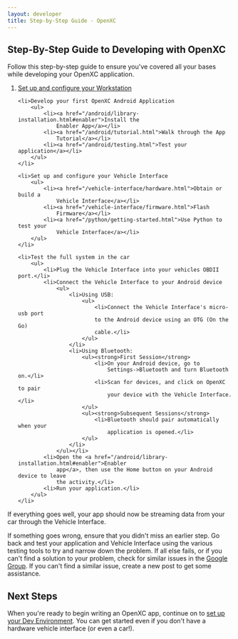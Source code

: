 ```yaml
---
layout: developer
title: Step-by-Step Guide - OpenXC
---
```


<div class="page-header">
<h2>Step-By-Step Guide to Developing with OpenXC</h2>
</div>

Follow this step-by-step guide to ensure you've covered all your bases while
developing your OpenXC
application.

<ol>
    <li><a href="/getting-started/preparing-workstation.html">Set up and configure your Workstation</a></li>

    <li>Develop your first OpenXC Android Application
        <ul>
            <li><a href="/android/library-installation.html#enabler">Install the
                Enabler App</a></li>
            <li><a href="/android/tutorial.html">Walk through the App
                Tutorial</a></li>
            <li><a href="/android/testing.html">Test your application</a></li>
        </ul>
    </li>

    <li>Set up and configure your Vehicle Interface
        <ul>
            <li><a href="/vehicle-interface/hardware.html">Obtain or build a
                Vehicle Interface</a></li>
            <li><a href="/vehicle-interface/firmware.html">Flash
                Firmware</a></li>
            <li><a href="/python/getting-started.html">Use Python to test your
                Vehicle Interface</a></li>
        </ul>
    </li>

    <li>Test the full system in the car
        <ul>
            <li>Plug the Vehicle Interface into your vehicles OBDII port.</li>
            <li>Connect the Vehicle Interface to your Android device
                <ul>
                    <li>Using USB:
                        <ul>
                            <li>Connect the Vehicle Interface's micro-usb port
                            to the Android device using an OTG (On the Go)
                            cable.</li>
                        </ul>
                    </li>
                    <li>Using Bluetooth:
                        <ul><strong>First Session</strong>
                            <li>On your Android device, go to
                                Settings->Bluetooth and turn Bluetooth on.</li>
                            <li>Scan for devices, and click on OpenXC to pair
                                your device with the Vehicle Interface.</li>
                        </ul>
                        <ul><strong>Subsequent Sessions</strong>
                            <li>Bluetooth should pair automatically when your
                                application is opened.</li>
                        </ul>
                    </li>
                </ul></li>
            <li>Open the <a href="/android/library-installation.html#enabler">Enabler
                app</a>, then use the Home button on your Android device to leave
                the activity.</li>
            <li>Run your application.</li>
        </ul>
    </li>

</ol>

If everything goes well, your app should now be streaming data from your car
through the Vehicle Interface.

If something goes wrong, ensure that you didn't miss an earlier step. Go back
and test your application and Vehicle Interface using the various testing tools
to try and narrow down the problem. If all else fails, or if you can't find a
solution to your problem, check for similar issues in the [Google
Group](groups.google.com/group/openxc). If you can't find a similar issue,
create a new post to get some assistance.

<div class="page-header">
<h2>Next Steps</h2>
</div>

When you're ready to begin writing an OpenXC app, continue on to
[set up your Dev Environment](/android/library-installation.html). You
can get started even if you don't have a hardware vehicle interface (or even a
car!).
